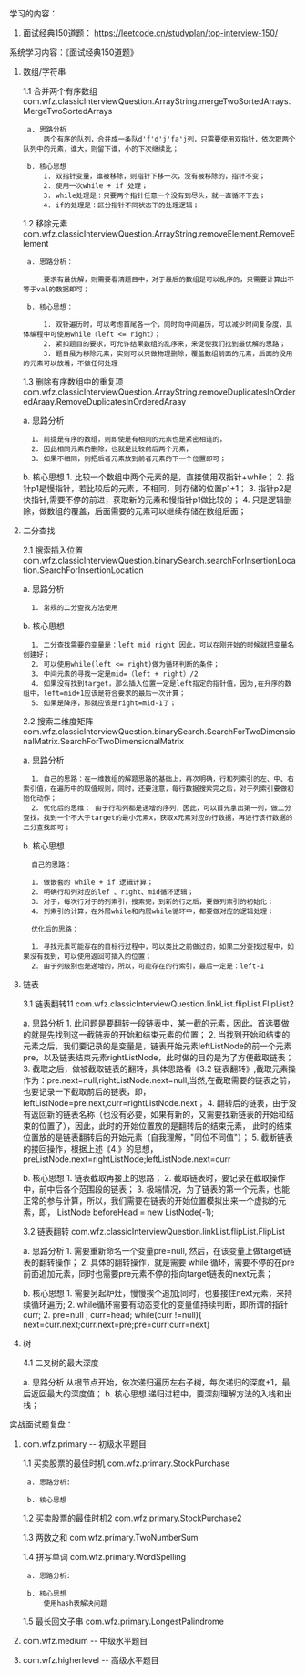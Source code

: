 学习的内容：
1. 面试经典150道题： https://leetcode.cn/studyplan/top-interview-150/
   

系统学习内容：《面试经典150道题》
1. 数组/字符串
    
   1.1 合并两个有序数组 com.wfz.classicInterviewQuestion.ArrayString.mergeTwoSortedArrays.MergeTwoSortedArrays
   
        a. 思路分析
            两个有序的队列，合并成一条队d'f'd'j'fa'j列，只需要使用双指针，依次取两个队列中的元素，谁大，则留下谁，小的下次继续比；
   
        b. 核心思想
            1. 双指针变量，谁被移除，则指针下移一次，没有被移除的，指针不变；
            2. 使用一次while + if 处理；
            3. while处理是：只要两个指针任意一个没有到尽头，就一直循环下去；
            4. if的处理是：区分指针不同状态下的处理逻辑；
   
   1.2 移除元素 com.wfz.classicInterviewQuestion.ArrayString.removeElement.RemoveElement

        a. 思路分析：
   
            要求有最优解，则需要看清题目中，对于最后的数组是可以乱序的，只需要计算出不等于val的数据即可；

        b. 核心思想：

            1. 双针遍历时，可以考虑首尾各一个，同时向中间遍历，可以减少时间复杂度，具体编程中可使用while（left <= right）；
            2. 紧扣题目的要求，可允许结果数组的乱序来，来促使我们找到最优解的思路；
            3. 题目虽为移除元素，实则可以只做物理删除，覆盖数组前面的元素，后面的没用的元素可以放着，不做任何处理

   1.3 删除有序数组中的重复项 com.wfz.classicInterviewQuestion.ArrayString.removeDuplicatesInOrderedAraay.RemoveDuplicatesInOrderedAraay

      a. 思路分析
            
         1. 前提是有序的数组，则即使是有相同的元素也是紧密相连的，
         2. 因此相同元素的删除，也就是比较前后两个元素，
         3. 如果不相同，则把后者元素放到前者元素的下一个位置即可；

      b. 核心思想
         1. 比较一个数组中两个元素的是，直接使用双指针+while；
         2. 指针p1是慢指针，若比较后的元素，不相同，则存储的位置p1+1；
         3. 指针p2是快指针,需要不停的前进，获取新的元素和慢指针p1做比较的；
         4. 只是逻辑删除，做数组的覆盖，后面需要的元素可以继续存储在数组后面；

2. 二分查找   
   
   2.1 搜索插入位置 com.wfz.classicInterviewQuestion.binarySearch.searchForInsertionLocation.SearchForInsertionLocation
      
      a. 思路分析

         1. 常规的二分查找方法使用

      b. 核心思想

         1. 二分查找需要的变量是：left mid right 因此，可以在刚开始的时候就把变量名创建好；
         2. 可以使用while(left <= right)做为循环判断的条件；
         3. 中间元素的寻找一定是mid=（left + right）/2
         4. 如果没有找到target，那么插入位置一定是left指定的指针值，因为,在升序的数组中，left=mid+1应该是符合要求的最后一次计算；
         5. 如果是降序，那就应该是right=mid-1了；

   2.2 搜索二维度矩阵 com.wfz.classicInterviewQuestion.binarySearch.SearchForTwoDimensionalMatrix.SearchForTwoDimensionalMatrix

      a. 思路分析

         1. 自己的思路：在一维数组的解题思路的基础上，再次明确，行和列索引的左、中、右索引值，在遍历中的取值规则，同时，还要注意，每行数据搜索完之后，对于列索引要做初始化动作；
         2. 优化后的思维： 由于行和列都是递增的序列，因此，可以首先拿出第一列，做二分查找，找到一个不大于target的最小元素x，获取x元素对应的行数据，再进行该行数据的二分查找即可；

      b. 核心思想

         自己的思路：
   
         1. 做嵌套的 while + if 逻辑计算；
         2. 明确行和列对应的lef 、right、mid循环逻辑；
         3. 对于，每次行对于的列索引，搜索完，到新的行之后，要做列索引的初始化；
         4. 列索引的计算，在外层while和内层while循环中，都要做对应的逻辑处理；

         优化后的思路：

         1. 寻找元素可能存在的目标行过程中，可以类比之前做过的，如果二分查找过程中，如果没有找到，可以使用返回可插入的位置；
         2. 由于列级别也是递增的，所以，可能存在的行索引，最后一定是：left-1

3. 链表

      3.1 链表翻转11 com.wfz.classicInterviewQuestion.linkList.flipList.FlipList2

      a. 思路分析 
         1. 此问题是要翻转一段链表中，某一截的元素，因此，首选要做的就是先找到这一截链表的开始和结束元素的位置；
         2. 当找到开始和结束的元素之后，我们要记录的是变量是，链表开始元素leftListNode的前一个元素pre，以及链表结束元素rightListNode，此时做的目的是为了方便截取链表；
         3. 截取之后，做被截取链表的翻转，具体思路看《3.2 链表翻转》,截取元素操作为：pre.next=null,rightListNode.next=null,当然,在截取需要的链表之前，也要记录一下截取前后的链表，即，
            leftListNode=pre.next,curr=rightListNode.next；
         4. 翻转后的链表，由于没有返回新的链表名称（也没有必要，如果有新的，又需要找新链表的开始和结束的位置了），因此，此时的开始位置放的是翻转后的结束元素，
            此时的结束位置放的是链表翻转后的开始元素（自我理解，"同位不同值"）；
         5. 截断链表的接回操作，根据上述《4.》的思想，preListNode.next=rightListNode;leftListNode.next=curr

      b. 核心思想
         1. 链表截取再接上的思路；
         2. 截取链表时，要记录在截取操作中，前中后各个范围段的链表；
         3. 极端情况，为了链表的第一个元素，也能正常的参与计算，所以，我们需要在链表的开始位置模拟出来一个虚拟的元素，即，   ListNode beforeHead = new ListNode(-1);

      3.2 链表翻转 com.wfz.classicInterviewQuestion.linkList.flipList.FlipList
      
      a. 思路分析
         1. 需要重新命名一个变量pre=null, 然后，在该变量上做target链表的翻转操作；
         2. 具体的翻转操作，就是需要 while 循环，需要不停的在pre前面追加元素，同时也需要pre元素不停的指向target链表的next元素；
   
      b. 核心思想
         1. 需要另起炉灶，慢慢挨个追加;同时，也要接住next元素，来持续循环遍历;
         2. while循环需要有动态变化的变量值持续判断，即所谓的指针curr;
         2. pre=null ; curr=head; while(curr !=null){ next=curr.next;curr.next=pre;pre=curr;curr=next}
   
4. 树

    4.1 二叉树的最大深度

    a. 思路分析
        从根节点开始，依次递归遍历左右子树，每次递归的深度+1，最后返回最大的深度值；
    b. 核心思想
       递归过程中，要深刻理解方法的入栈和出栈；
   




实战面试题复盘：
1. com.wfz.primary -- 初级水平题目
   
    1.1 买卖股票的最佳时机 com.wfz.primary.StockPurchase                                  
   
        a. 思路分析:
        
        b. 核心思想
    
    1.2 买卖股票的最佳时机2 com.wfz.primary.StockPurchase2
    
    1.3 两数之和 com.wfz.primary.TwoNumberSum
    
    1.4 拼写单词 com.wfz.primary.WordSpelling
   
        a. 思路分析:
        
        b. 核心思想
            使用hash表解决问题
    
    1.5 最长回文子串 com.wfz.primary.LongestPalindrome
    
    


2. com.wfz.medium -- 中级水平题目


3. com.wfz.higherlevel -- 高级水平题目